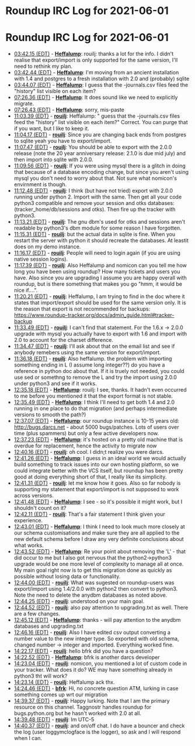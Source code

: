 # Roundup IRC Log for 2021-06-01 #
# Roundup IRC Log for 2021-06-01
* <a href="#03:42.15" id="03:42.15">03:42.15 (EDT)</a> - __[Heffalump](https://github.com/Heffalump)__: rouilj: thanks a lot for the info. I didn't realise that export/import is only supported for the same version, I'll need to rethink my plan.
* <a href="#03:42.44" id="03:42.44">03:42.44 (EDT)</a> - __[Heffalump](https://github.com/Heffalump)__: I'm moving from an ancient installation with 1.4 and postgres to a fresh installation with 2.0 and (probably) sqlite
* <a href="#03:44.07" id="03:44.07">03:44.07 (EDT)</a> - __[Heffalump](https://github.com/Heffalump)__: I guess that the -journals.csv files feed the "history" list visible on each item?
* <a href="#07:26.36" id="07:26.36">07:26.36 (EDT)</a> - __[Heffalump](https://github.com/Heffalump)__: It does sound like we need to explicitly migrate.
* <a href="#07:26.43" id="07:26.43">07:26.43 (EDT)</a> - __[Heffalump](https://github.com/Heffalump)__: sorry, mis-paste
* <a href="#11:03.39" id="11:03.39">11:03.39 (EDT)</a> - __[rouilj](https://github.com/rouilj)__: Heffalump: " guess that the -journals.csv files feed the "history" list visible on each item?" Correct. You can purge that if you want, but I like to keep it.
* <a href="#11:04.17" id="11:04.17">11:04.17 (EDT)</a> - __[rouilj](https://github.com/rouilj)__: Since you are changing back ends from postgres to sqlite yeah you have to export/import.
* <a href="#11:07.47" id="11:07.47">11:07.47 (EDT)</a> - __[rouilj](https://github.com/rouilj)__: You should be able to export with the 2.0.0 release (note the 20 year anniversary release: 2.1.0 is due mid july) and then import into sqlite with 2.0.0.
* <a href="#11:09.56" id="11:09.56">11:09.56 (EDT)</a> - __[rouilj](https://github.com/rouilj)__: If you were using mysql there is a glitch in doing that because of a database encoding change, but since you aren't using mysql you don't need to worry about that. Not sure what nomicon's envirnment is though.
* <a href="#11:12.48" id="11:12.48">11:12.48 (EDT)</a> - __[rouilj](https://github.com/rouilj)__: I think (but have not tried) export with 2.0.0 running under python 2. Import with the same. Then get all your code python3 compatible and remove your session and otks databases: (tracker_home/db/sessions and otks). Then fire up the tracker with python3.
* <a href="#11:13.21" id="11:13.21">11:13.21 (EDT)</a> - __[rouilj](https://github.com/rouilj)__: The gnu dbm's used for otks and sessions aren't readable by python3's dbm module for some reason I have forgotten.
* <a href="#11:15.31" id="11:15.31">11:15.31 (EDT)</a> - __[rouilj](https://github.com/rouilj)__: but the actual data in sqlite is fine. When you restart the server with python it should recreate the databases. At leastit does on my demo instance.
* <a href="#11:16.17" id="11:16.17">11:16.17 (EDT)</a> - __[rouilj](https://github.com/rouilj)__: People will need to login again (if you are using native session logins).
* <a href="#11:17.39" id="11:17.39">11:17.39 (EDT)</a> - __[rouilj](https://github.com/rouilj)__: Also Heffalump and nomicon can you tell me how long you have been using roundup? How many tickets and users you have. Also since you are upgrading I assume you are happy overall with roundup, but is there something that makes you go "hmm, it would be nice if....".
* <a href="#11:20.21" id="11:20.21">11:20.21 (EDT)</a> - __[rouilj](https://github.com/rouilj)__: Heffalump, I am trying to find in the doc where it states that import/export should be used for the same version only. It is the reason that export is not recommended for backups: <https://www.roundup-tracker.org/docs/admin_guide.html#tracker-backup>
* <a href="#11:33.49" id="11:33.49">11:33.49 (EDT)</a> - __[rouilj](https://github.com/rouilj)__: I can't find that statement. For the 1.6.x -> 2.0.0 upgrade with mysql you actually have to export with 1.6 and import with 2.0 to account for the charset difference.
* <a href="#11:34.47" id="11:34.47">11:34.47 (EDT)</a> - __[rouilj](https://github.com/rouilj)__: I'll ask about that on the email list and see if anybody remebers using the same version for export/import.
* <a href="#11:36.18" id="11:36.18">11:36.18 (EDT)</a> - __[rouilj](https://github.com/rouilj)__: Also heffalump. the problem with importing something ending in L (I assume long integer??) do you have a reference in python doc about that. If it is truely not needed, you could use sed or somethng to remove the L and try the import using 2.0.0 under python3 and see if it works.
* <a href="#12:35.18" id="12:35.18">12:35.18 (EDT)</a> - __[Heffalump](https://github.com/Heffalump)__: rouilj: I see, thanks. It hadn't even occurred to me before you mentioned it that the export format is not stable.
* <a href="#12:35.49" id="12:35.49">12:35.49 (EDT)</a> - __[Heffalump](https://github.com/Heffalump)__: I think I'll need to get both 1.4 and 2.0 running in one place to do that migration (and perhaps intermediate versions to smooth the path?)
* <a href="#12:37.07" id="12:37.07">12:37.07 (EDT)</a> - __[Heffalump](https://github.com/Heffalump)__: our roundup instance is 10-15 years old: <http://bugs.darcs.net> - about 5000 bugs/patches. Lots of users over time (plus spammers) but only a few active developers now.
* <a href="#12:37.23" id="12:37.23">12:37.23 (EDT)</a> - __[Heffalump](https://github.com/Heffalump)__: it's hosted on a pretty old machine that is overdue for replacement, hence the activity to migrate now
* <a href="#12:40.16" id="12:40.16">12:40.16 (EDT)</a> - __[rouilj](https://github.com/rouilj)__: oh cool. I didn;t realize you were darcs.
* <a href="#12:41.26" id="12:41.26">12:41.26 (EDT)</a> - __[Heffalump](https://github.com/Heffalump)__: I guess in an ideal world we would actually build something to track issues into our own hosting platform, so we could integrate better with the VCS itself, but roundup has been pretty good at doing everything short of that, I really like its simplicity.
* <a href="#12:41.31" id="12:41.31">12:41.31 (EDT)</a> - __[rouilj](https://github.com/rouilj)__: let me know how it goes. Also so far nobody is supporting my statement that export/import is not supposed to work across versions.
* <a href="#12:41.48" id="12:41.48">12:41.48 (EDT)</a> - __[Heffalump](https://github.com/Heffalump)__: I see - so it's possible it might work, but I shouldn't count on it?
* <a href="#12:42.11" id="12:42.11">12:42.11 (EDT)</a> - __[rouilj](https://github.com/rouilj)__: That's a fair statement I think given your experience.
* <a href="#12:43.01" id="12:43.01">12:43.01 (EDT)</a> - __[Heffalump](https://github.com/Heffalump)__: I think I need to look much more closely at our schema customisations and make sure they are all applied to the new default schema before I draw any very definite conclusions about what works.
* <a href="#12:43.52" id="12:43.52">12:43.52 (EDT)</a> - __[Heffalump](https://github.com/Heffalump)__: Re your point about removing the 'L' - that did occur to me but I also got nervous that the python2->python3 upgrade would be one more level of complexity to manage all at once. My main goal right now is to get this migration done as quickly as possible without losing data or functionality.
* <a href="#12:44.00" id="12:44.00">12:44.00 (EDT)</a> - __[rouilj](https://github.com/rouilj)__: What was sugested on roundup-users was export/import using 1.4/2.0.0 with python2 then convert to python3.  Note the need to delete the anydbm databases as noted above.
* <a href="#12:44.25" id="12:44.25">12:44.25 (EDT)</a> - __[rouilj](https://github.com/rouilj)__: understood on your main goal.
* <a href="#12:44.52" id="12:44.52">12:44.52 (EDT)</a> - __[rouilj](https://github.com/rouilj)__: also pay attention to upgrading.txt as well. There are a few changes.
* <a href="#12:45.12" id="12:45.12">12:45.12 (EDT)</a> - __[Heffalump](https://github.com/Heffalump)__: thanks - will pay attention to the anydbm databases and upgrading.txt
* <a href="#12:46.16" id="12:46.16">12:46.16 (EDT)</a> - __[rouilj](https://github.com/rouilj)__: Also I have edited csv output converting a number value to the new integer type. So exported with old schema, changed number -> integer and imported. Everything worked fine.
* <a href="#14:22.17" id="14:22.17">14:22.17 (EDT)</a> - __[rouilj](https://github.com/rouilj)__: hello bfrk did you have a question?
* <a href="#14:22.52" id="14:22.52">14:22.52 (EDT)</a> - __[Heffalump](https://github.com/Heffalump)__: bfrk is another darcs developer
* <a href="#14:23.04" id="14:23.04">14:23.04 (EDT)</a> - __[rouilj](https://github.com/rouilj)__: nomicon, you mentioned a lot of custom code in your tracker. What does it do? WE may have something already in python3 tht will work?
* <a href="#14:23.14" id="14:23.14">14:23.14 (EDT)</a> - __[rouilj](https://github.com/rouilj)__: Heffalump ack thx.
* <a href="#14:24.46" id="14:24.46">14:24.46 (EDT)</a> - __[bfrk](https://github.com/bfrk)__: Hi, no concrete question ATM, lurking in case something comes up wrt our migration
* <a href="#14:39.37" id="14:39.37">14:39.37 (EDT)</a> - __[rouilj](https://github.com/rouilj)__: Happy lurking. Note that I am the primary resource on this channel. Taggnostr handles roundup for bugs.python.org but he hasn't worked with 2.0 at all.
* <a href="#14:39.48" id="14:39.48">14:39.48 (EDT)</a> - __[rouilj](https://github.com/rouilj)__: Im UTC-5
* <a href="#14:40.37" id="14:40.37">14:40.37 (EDT)</a> - __[rouilj](https://github.com/rouilj)__: and on/off chat. I do have a bouncer and check the log (user loggymclogface is the logger), so ask and I will respond when I can.
